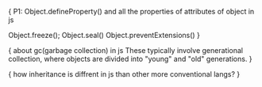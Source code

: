 {
P1: Object.defineProperty() and all the properties of attributes of object in js

Object.freeze();
Object.seal()
Object.preventExtensions()
}

{
about gc(garbage collection) in js
These typically involve generational collection, where objects are divided into "young" and "old" generations.
}

{
how inheritance is diffrent in js than other more conventional langs?
}

